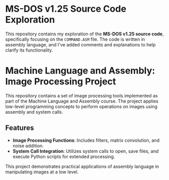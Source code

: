 # MS-DOS v1.25 Source Code Exploration

This repository contains my exploration of the **MS-DOS v1.25 source code**, specifically focusing on the `COMMAND.ASM` file. The code is written in assembly language, and I've added comments and explanations to help clarify its functionality.


# Machine Language and Assembly: Image Processing Project

This repository contains a set of image processing tools implemented as part of the Machine Language and Assembly course. The project applies low-level programming concepts to perform operations on images using assembly and system calls.

## Features

- **Image Processing Functions**: Includes filters, matrix convolution, and noise addition.
- **System Call Integration**: Utilizes system calls to open, save files, and execute Python scripts for extended processing.

This project demonstrates practical applications of assembly language in manipulating images at a low level.

